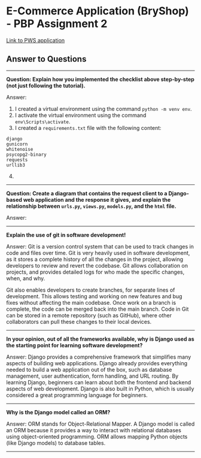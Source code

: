 # E-Commerce Application (BryShop) - PBP Assignment 2

[Link to PWS application](http://bryant-warrick-ecommerce.pbp.cs.ui.ac.id/)

## Answer to Questions

---

**Question: Explain how you implemented the checklist above step-by-step (not just following the tutorial).**

Answer:

1. I created a virtual environment using the command `python -m venv env`.
2. I activate the virtual environment using the command `env\Scripts\activate`.
3. I created a `requirements.txt` file with the following content:
```
django
gunicorn
whitenoise
psycopg2-binary
requests
urllib3
```
4.

---

**Question: Create a diagram that contains the request client to a Django-based web application and the response it gives, and explain the relationship between `urls.py`, `views.py`, `models.py`, and the `html` file.**

Answer:

---

**Explain the use of git in software development!**

Answer: Git is a version control system that can be used to track changes in code and files over time. Git is very heavily used in software development, as it stores a complete history of all the changes in the project, allowing developers to review and revert the codebase. Git allows collaboration on projects, and provides detailed logs for who made the specific changes, when, and why.

Git also enables developers to create branches, for separate lines of development. This allows testing and working on new features and bug fixes without affecting the main codebase. Once work on a branch is complete, the code can be merged back into the main branch. Code in Git can be stored in a remote repository (such as GitHub), where other collaborators can pull these changes to their local devices.

---

**In your opinion, out of all the frameworks available, why is Django used as the starting point for learning software development?**

Answer: Django provides a comprehensive framework that simplifies many aspects of building web applications. Django already provides everything needed to build a web application out of the box, such as database management, user authentication, form handling, and URL routing. By learning Django, beginners can learn about both the frontend and backend aspects of web development. Django is also built in Python, which is usually considered a great programming language for beginners.

---

**Why is the Django model called an ORM?**

Answer: ORM stands for Object-Relational Mapper. A Django model is called an ORM because it provides a way to interact with relational databases using object-oriented programming. ORM allows mapping Python objects (like Django models) to database tables.

---
